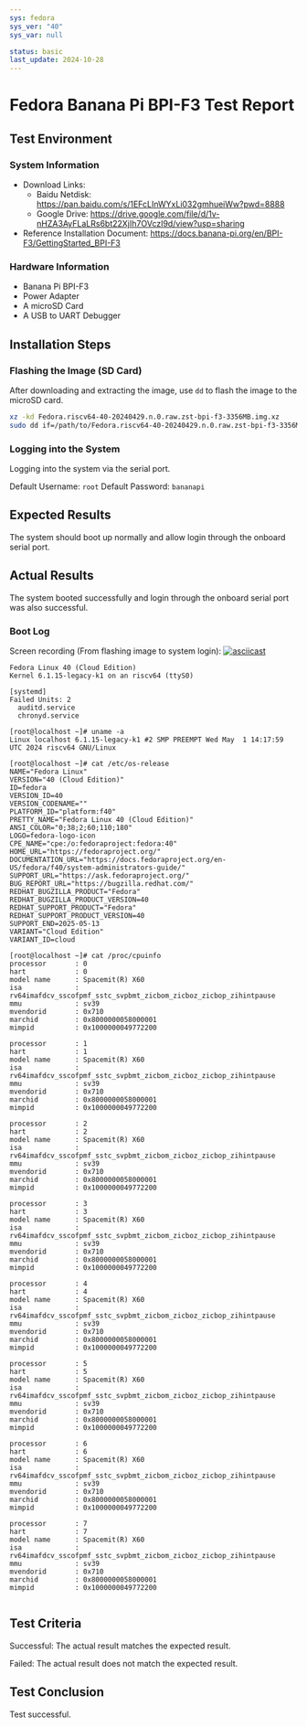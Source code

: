 ```yaml
---
sys: fedora
sys_ver: "40"
sys_var: null

status: basic
last_update: 2024-10-28
---
```


# Fedora Banana Pi BPI-F3 Test Report

## Test Environment

### System Information

- Download Links:
  - Baidu Netdisk: https://pan.baidu.com/s/1EFcLInWYxLi032gmhueiWw?pwd=8888
  - Google Drive: https://drive.google.com/file/d/1v-nHZA3AyFLaLRs6bt22XjIh7OVczI9d/view?usp=sharing
- Reference Installation Document: https://docs.banana-pi.org/en/BPI-F3/GettingStarted_BPI-F3

### Hardware Information

- Banana Pi BPI-F3
- Power Adapter
- A microSD Card
- A USB to UART Debugger

## Installation Steps

### Flashing the Image (SD Card)


After downloading and extracting the image, use `dd` to flash the image to the microSD card.

```bash
xz -kd Fedora.riscv64-40-20240429.n.0.raw.zst-bpi-f3-3356MB.img.xz
sudo dd if=/path/to/Fedora.riscv64-40-20240429.n.0.raw.zst-bpi-f3-3356MB.img of=/dev/your-device bs=1M status=progress

```

### Logging into the System

Logging into the system via the serial port.

Default Username: `root`
Default Password: `bananapi`

## Expected Results

The system should boot up normally and allow login through the onboard serial port.

## Actual Results

The system booted successfully and login through the onboard serial port was also successful.

### Boot Log

Screen recording (From flashing image to system login):
[![asciicast](https://asciinema.org/a/IyE7JCVIRBAkzjWyoAP7rc6JW.svg)](https://asciinema.org/a/IyE7JCVIRBAkzjWyoAP7rc6JW)

```log
Fedora Linux 40 (Cloud Edition)
Kernel 6.1.15-legacy-k1 on an riscv64 (ttyS0)

[systemd]
Failed Units: 2
  auditd.service
  chronyd.service

[root@localhost ~]# uname -a
Linux localhost 6.1.15-legacy-k1 #2 SMP PREEMPT Wed May  1 14:17:59 UTC 2024 riscv64 GNU/Linux

[root@localhost ~]# cat /etc/os-release 
NAME="Fedora Linux"
VERSION="40 (Cloud Edition)"
ID=fedora
VERSION_ID=40
VERSION_CODENAME=""
PLATFORM_ID="platform:f40"
PRETTY_NAME="Fedora Linux 40 (Cloud Edition)"
ANSI_COLOR="0;38;2;60;110;180"
LOGO=fedora-logo-icon
CPE_NAME="cpe:/o:fedoraproject:fedora:40"
HOME_URL="https://fedoraproject.org/"
DOCUMENTATION_URL="https://docs.fedoraproject.org/en-US/fedora/f40/system-administrators-guide/"
SUPPORT_URL="https://ask.fedoraproject.org/"
BUG_REPORT_URL="https://bugzilla.redhat.com/"
REDHAT_BUGZILLA_PRODUCT="Fedora"
REDHAT_BUGZILLA_PRODUCT_VERSION=40
REDHAT_SUPPORT_PRODUCT="Fedora"
REDHAT_SUPPORT_PRODUCT_VERSION=40
SUPPORT_END=2025-05-13
VARIANT="Cloud Edition"
VARIANT_ID=cloud

[root@localhost ~]# cat /proc/cpuinfo 
processor       : 0
hart            : 0
model name      : Spacemit(R) X60
isa             : rv64imafdcv_sscofpmf_sstc_svpbmt_zicbom_zicboz_zicbop_zihintpause
mmu             : sv39
mvendorid       : 0x710
marchid         : 0x8000000058000001
mimpid          : 0x1000000049772200

processor       : 1
hart            : 1
model name      : Spacemit(R) X60
isa             : rv64imafdcv_sscofpmf_sstc_svpbmt_zicbom_zicboz_zicbop_zihintpause
mmu             : sv39
mvendorid       : 0x710
marchid         : 0x8000000058000001
mimpid          : 0x1000000049772200

processor       : 2
hart            : 2
model name      : Spacemit(R) X60
isa             : rv64imafdcv_sscofpmf_sstc_svpbmt_zicbom_zicboz_zicbop_zihintpause
mmu             : sv39
mvendorid       : 0x710
marchid         : 0x8000000058000001
mimpid          : 0x1000000049772200

processor       : 3
hart            : 3
model name      : Spacemit(R) X60
isa             : rv64imafdcv_sscofpmf_sstc_svpbmt_zicbom_zicboz_zicbop_zihintpause
mmu             : sv39
mvendorid       : 0x710
marchid         : 0x8000000058000001
mimpid          : 0x1000000049772200

processor       : 4
hart            : 4
model name      : Spacemit(R) X60
isa             : rv64imafdcv_sscofpmf_sstc_svpbmt_zicbom_zicboz_zicbop_zihintpause
mmu             : sv39
mvendorid       : 0x710
marchid         : 0x8000000058000001
mimpid          : 0x1000000049772200

processor       : 5
hart            : 5
model name      : Spacemit(R) X60
isa             : rv64imafdcv_sscofpmf_sstc_svpbmt_zicbom_zicboz_zicbop_zihintpause
mmu             : sv39
mvendorid       : 0x710
marchid         : 0x8000000058000001
mimpid          : 0x1000000049772200

processor       : 6
hart            : 6
model name      : Spacemit(R) X60
isa             : rv64imafdcv_sscofpmf_sstc_svpbmt_zicbom_zicboz_zicbop_zihintpause
mmu             : sv39
mvendorid       : 0x710
marchid         : 0x8000000058000001
mimpid          : 0x1000000049772200

processor       : 7
hart            : 7
model name      : Spacemit(R) X60
isa             : rv64imafdcv_sscofpmf_sstc_svpbmt_zicbom_zicboz_zicbop_zihintpause
mmu             : sv39
mvendorid       : 0x710
marchid         : 0x8000000058000001
mimpid          : 0x1000000049772200


```

## Test Criteria

Successful: The actual result matches the expected result.

Failed: The actual result does not match the expected result.

## Test Conclusion

Test successful.

